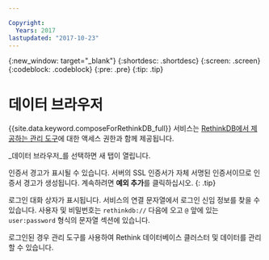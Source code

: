 ```yaml
---

Copyright:
  Years: 2017
lastupdated: "2017-10-23"
---
```


{:new_window: target="_blank"}
{:shortdesc: .shortdesc}
{:screen: .screen}
{:codeblock: .codeblock}
{:pre: .pre}
{:tip: .tip}

# 데이터 브라우저

{{site.data.keyword.composeForRethinkDB_full}} 서비스는 [RethinkDB에서 제공하는 관리 도구](https://www.rethinkdb.com/docs/administration-tools/)에 대한 액세스 권한과 함께 제공됩니다.

_데이터 브라우저_를 선택하면 새 탭이 열립니다.

인증서 경고가 표시될 수 있습니다. 서버의 SSL 인증서가 자체 서명된 인증서이므로 인증서 경고가 생성됩니다. 계속하려면 **예외 추가**를 클릭하십시오.
{: .tip}

로그인 대화 상자가 표시됩니다. 서비스의 연결 문자열에서 로그인 신임 정보를 찾을 수 있습니다. 사용자 및 비밀번호는 `rethinkdb://` 다음에 오고 `@` 앞에 있는 `user:password` 형식의 문자열 섹션에 있습니다.

로그인된 경우 관리 도구를 사용하여 Rethink 데이터베이스 클러스터 및 데이터를 관리할 수 있습니다. 
